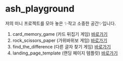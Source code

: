 # ash_playground
저의 미니 프로젝트를 모아 놓은 ✨작고 소중한 공간✨입니다.

1. card_memory_game (카드 뒤집기 게임) [바로가기](https://github.com/sohyeonAn/ash_playground/tree/main/card_memory_game)
2. rock_scissors_paper (가위바위보 게임) [바로가기](https://github.com/sohyeonAn/ash_playground/tree/main/rock_scissors_paper/)
3. find_the_difference (다른 글자 찾기 게임) [바로가기](https://github.com/sohyeonAn/ash_playground/tree/main/find_the_difference/)
4. landing_page_template (랜딩 페이지 템플릿) [바로가기](https://github.com/sohyeonAn/ash_playground/tree/main/landing_page_template/)